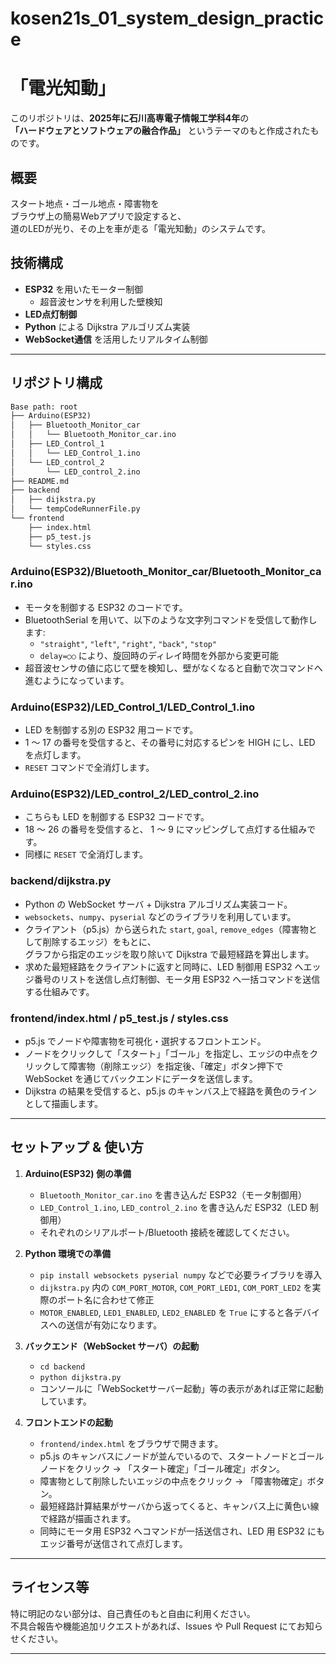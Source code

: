 # kosen21s_01_system_design_practice
# 「電光知動」


このリポジトリは、**2025年に石川高専電子情報工学科4年**の  
**「ハードウェアとソフトウェアの融合作品」** というテーマのもと作成されたものです。

## 概要
スタート地点・ゴール地点・障害物を  
ブラウザ上の簡易Webアプリで設定すると、  
道のLEDが光り、その上を車が走る「電光知動」のシステムです。

## 技術構成
- **ESP32** を用いたモーター制御  
  - 超音波センサを利用した壁検知  
- **LED点灯制御**
- **Python** による Dijkstra アルゴリズム実装
- **WebSocket通信** を活用したリアルタイム制御

---

## リポジトリ構成

```txt
Base path: root
├── Arduino(ESP32)
│   ├── Bluetooth_Monitor_car
│   │   └── Bluetooth_Monitor_car.ino
│   ├── LED_Control_1
│   │   └── LED_Control_1.ino
│   └── LED_control_2
│       └── LED_control_2.ino
├── README.md
├── backend
│   ├── dijkstra.py
│   └── tempCodeRunnerFile.py
└── frontend
    ├── index.html
    ├── p5_test.js
    └── styles.css
```

### Arduino(ESP32)/Bluetooth_Monitor_car/Bluetooth_Monitor_car.ino

- モータを制御する ESP32 のコードです。  
- BluetoothSerial を用いて、以下のような文字列コマンドを受信して動作します:
  - `"straight"`, `"left"`, `"right"`, `"back"`, `"stop"`
  - `delay=○○` により、旋回時のディレイ時間を外部から変更可能
- 超音波センサの値に応じて壁を検知し、壁がなくなると自動で次コマンドへ進むようになっています。

### Arduino(ESP32)/LED_Control_1/LED_Control_1.ino

- LED を制御する別の ESP32 用コードです。
- 1 ～ 17 の番号を受信すると、その番号に対応するピンを HIGH にし、LED を点灯します。
- `RESET` コマンドで全消灯します。

### Arduino(ESP32)/LED_control_2/LED_control_2.ino

- こちらも LED を制御する ESP32 コードです。
- 18 ～ 26 の番号を受信すると、 1 ～ 9 にマッピングして点灯する仕組みです。
- 同様に `RESET` で全消灯します。

### backend/dijkstra.py

- Python の WebSocket サーバ + Dijkstra アルゴリズム実装コード。
- `websockets`、`numpy`、`pyserial` などのライブラリを利用しています。
- クライアント（p5.js）から送られた `start`, `goal`, `remove_edges`（障害物として削除するエッジ）をもとに、  
  グラフから指定のエッジを取り除いて Dijkstra で最短経路を算出します。
- 求めた最短経路をクライアントに返すと同時に、LED 制御用 ESP32 へエッジ番号のリストを送信し点灯制御、モータ用 ESP32 へ一括コマンドを送信する仕組みです。

### frontend/index.html / p5_test.js / styles.css

- p5.js でノードや障害物を可視化・選択するフロントエンド。
- ノードをクリックして「スタート」「ゴール」を指定し、エッジの中点をクリックして障害物（削除エッジ）を指定後、「確定」ボタン押下で WebSocket を通じてバックエンドにデータを送信します。
- Dijkstra の結果を受信すると、p5.js のキャンバス上で経路を黄色のラインとして描画します。

---

## セットアップ & 使い方

1. **Arduino(ESP32) 側の準備**  
   - `Bluetooth_Monitor_car.ino` を書き込んだ ESP32（モータ制御用）  
   - `LED_Control_1.ino`, `LED_control_2.ino` を書き込んだ ESP32（LED 制御用）  
   - それぞれのシリアルポート/Bluetooth 接続を確認してください。

2. **Python 環境での準備**  
   - `pip install websockets pyserial numpy` などで必要ライブラリを導入  
   - `dijkstra.py` 内の `COM_PORT_MOTOR`, `COM_PORT_LED1`, `COM_PORT_LED2` を実際のポート名に合わせて修正  
   - `MOTOR_ENABLED`, `LED1_ENABLED`, `LED2_ENABLED` を `True` にすると各デバイスへの送信が有効になります。

3. **バックエンド（WebSocket サーバ）の起動**  
   - `cd backend`  
   - `python dijkstra.py`  
   - コンソールに「WebSocketサーバー起動」等の表示があれば正常に起動しています。

4. **フロントエンドの起動**  
   - `frontend/index.html` をブラウザで開きます。  
   - p5.js のキャンバスにノードが並んでいるので、スタートノードとゴールノードをクリック → 「スタート確定」「ゴール確定」ボタン。  
   - 障害物として削除したいエッジの中点をクリック → 「障害物確定」ボタン。  
   - 最短経路計算結果がサーバから返ってくると、キャンバス上に黄色い線で経路が描画されます。
   - 同時にモータ用 ESP32 へコマンドが一括送信され、LED 用 ESP32 にもエッジ番号が送信されて点灯します。

---

## ライセンス等

特に明記のない部分は、自己責任のもと自由に利用ください。  
不具合報告や機能追加リクエストがあれば、Issues や Pull Request にてお知らせください。

---
